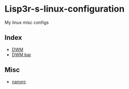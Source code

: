 # Lisp3r-s-linux-configuration

My linux misc configs

## Index

- [DWM](https://github.com/lisp3r/Lisper-s-DWM)
- [DWM bar](https://github.com/lisp3r/dwm-bar)

## Misc

- [nanorc](nanorc)
